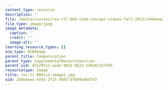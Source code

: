 ```yaml
---
content_type: resource
description: ''
file: /media/courses/res-tll-004-stem-concept-videos-fall-2013/244beeea4fe52f1f4883bfb09e46dfd3_res-tl-004s13-image1.jpg
file_type: image/jpeg
image_metadata:
  caption: ''
  credit: ''
  image-alt: ''
learning_resource_types: []
ocw_type: OCWImage
parent_title: Communication
parent_type: SupplementalResourceSection
parent_uid: d7a76512-aa4a-9913-9523-149a8c527e95
resourcetype: Image
title: res-tl-004s13-image1.jpg
uid: 244beeea-4fe5-2f1f-4883-bfb09e46dfd3
---
```

